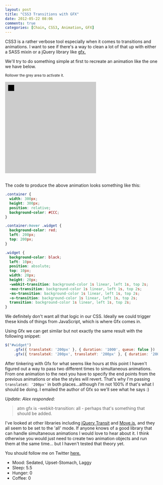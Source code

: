 ```yaml
---
layout: post
title: "CSS3 Transitions with GFX"
date: 2012-05-22 08:06
comments: true
categories: [Chain, CSS3, Animation, GFX]
---
```


CSS3 is a rather verbose tool especially when it comes to transitions and animations. I want to see if there's a way to clean a lot of that up with either a SASS mixin or a jQuery library like [gfx.](http://maccman.github.com/gfx/)

We'll try to do something simple at first to recreate an animation like the one we have below.

<small>Rollover the grey area to activate it.</small>
<!-- CSS Styles: -->
<div>
  <style type="text/css">
    .container {
      width: 300px;
      height: 300px;
      position: relative;
      background-color: #CCC;
    }

    #example1 .container:hover .widget {
      background-color: red;
      left: 200px;
      top: 200px;
    }

    #example1 .widget {
      background-color: black;
      left: 10px;
      position: absolute;
      top: 10px;
      width: 20px;
      height: 20px;
      -webkit-transition: background-color 1s linear, left 1s, top 2s;
      -moz-transition: background-color 1s linear, left 1s, top 2s;
      -ms-transition: background-color 1s linear, left 1s, top 2s;
      -o-transition: background-color 1s linear, left 1s, top 2s;
      transition: background-color 1s linear, left 1s, top 2s;
    }
  </style>
</div>

<div id="example1">
  <div class="container">
      <div class="widget"></div>
  </div>​​​​​​​​​​​​​​​​​​​​​​​​​​​​​​​​​​​​​​​​​
</div>

<!--more-->

The code to produce the above animation looks something like this:

``` css
.container {
  width: 300px;
  height: 300px;
  position: relative;
  background-color: #CCC;
}

.container:hover .widget {
  background-color: red;
  left: 200px;
  top: 200px;
}

.widget {
  background-color: black;
  left: 10px;
  position: absolute;
  top: 10px;
  width: 20px;
  height: 20px;
  -webkit-transition: background-color 1s linear, left 1s, top 2s;
  -moz-transition: background-color 1s linear, left 1s, top 2s;
  -ms-transition: background-color 1s linear, left 1s, top 2s;
  -o-transition: background-color 1s linear, left 1s, top 2s;
  transition: background-color 1s linear, left 1s, top 2s;
}
```
We definitely don't want all that logic in our CSS. Ideally we could trigger these kinds of things from JavaScript, which is where Gfx comes in.

Using Gfx we can get similar but not exactly the same result with the following snippet:

``` js
$("#widget")
    .gfx({ translateX: '200px' }, { duration: '1000', queue: false })
    .gfx({ translateX: '200px', translateY: '200px' }, { duration: '2000' });
```

After tinkering with Gfx for what seems like hours at this point I haven't figured out a way to pass two different times to simultaneous animations. From one animation to the next you have to specify the end points from the previous animations or else the styles will revert. That's why I'm passing `translateX: '200px'` in both places...although I'm not 100% if that's what I should be doing. I emailed the author of Gfx so we'll see what he says :)

*Update: Alex responded:*

>atm gfx is -webkit-transition: all - perhaps that's something that should be added. 

I've looked at other libraries including [jQuery Transit](http://ricostacruz.com/jquery.transit/) and [Move.js](http://visionmedia.github.com/move.js/), and they all seem to be set to the 'all' mode. If anyone knows of a good library that can handle simultaneous animations I would love to hear about it. I think otherwise you would just need to create two animation objects and run them at the same time... but I haven't tested that theory yet.

You should follow me on Twitter [here.](http://twitter.com/rob_dodson)

<ul class="personal-stats">
    <li>Mood: Sedated, Upset-Stomach, Laggy</li>
    <li>Sleep: 5.5</li>
    <li>Hunger: 0</li>
    <li>Coffee: 0</li>
</ul>